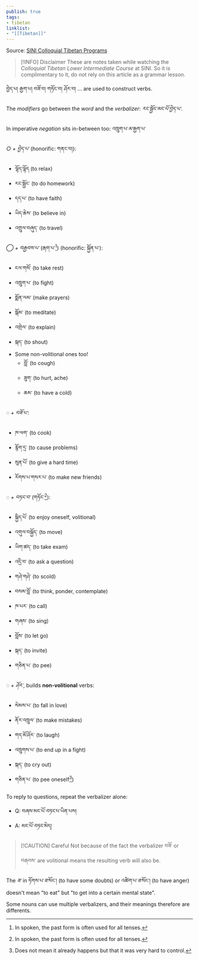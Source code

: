 ```yaml
---
publish: true
tags:
- tibetan
linklist:
- "[[Tibetan]]"
---
```


Source: [SINI Colloquial Tibetan Programs](https://www.sinibridge.org/project_category/colloquial-tibetan/)


> [!INFO] Disclaimer
> These are notes taken while watching the *Colloquial Tibetan Lower Intermediate Course* at SINI. So it is complimentary to it, do not rely on this article as a grammar lesson.

བྱེད་པ། རྒྱག་པ། བཟོ་བ། གཏོང་བ། ཤོར་བ། ... are used to construct verbs.

The <i class="g">modifiers</i> go between the <i class="p">word</i> and the <i class="b">verbalizer</i>: <i class="p">རང་སྦྱོང་</i><i class="g">མང་པོ་</i><i class="b">བྱེད་པ་</i>.

In imperative <i class="r">negation</i> sits in-between too: འཁྲུག་པ་<i class="r">མ་</i>རྒྱག་པ་

<i class="y">○ + བྱེད་པ་</i> (honorific: གནང་བ།):
- ལྷོད་ལྷོད (to relax)
- རང་སྦྱོང་ (to do homework)
- དད་པ་ (to have faith)
- ཡིད་ཆེས་ (to believe in)
- འགྲུལ་བཞུད་ (to travel)

<i class="y">◯ + བརྒྱབས་པ་</i> (རྒག་པ་[^1]) (honorific: སྐྱོན་པ་): 
- ངལ་གསོ་ (to take rest)
- འཁྲུག་པ་ (to fight)
- སྨོན་ལམ་ (make prayers)
- སྒོམ་ (to meditate)
- འགྲེལ་ (to explain)
- སྐད་ (to shout)
- Some non-volitional ones too!
	- བློ་ (to cough)
	- ཟུག་ (to hurt, ache)
	- ཆམ་ (to have a cold)

<i class="y">◌ + བཟོ་པ་</i>:
- ཁ་ལག་ (to cook)
- རྙོག་དྲ་ (to cause problems)
- སུན་པོ་ (to give a hard time)
- རོགས་པ་གསར་པ་ (to make new friends)

<i class="y">◌ + བཏང་བ་</i> (གཏོང་[^1]):
- སྐྱིད་པོ་ (to enjoy oneself, volitional)
- འགུལ་བསྐྱོད་ (to move)
- ཡིག་ཚད་ (to take exam)
- འདྲི་བ་ (to ask a question)
- གཤེ་གཤེ་ (to scold)
- བསམ་བློ་ (to think, ponder, contemplate)
- ཁ་པར་ (to call)
- གཞས་ (to sing)
- བློས་ (to let go)
- སྐད་ (to invite)
- གཅིན་པ་ (to pee)

<i class="y">◌ + ཤོར་</i>, builds **non-volitional** verbs:
- སེམས་པ་ (to fall in love)
- ནོར་འཁྲུལ་ (to make mistakes)
- གད་མོ་ཤོར་ (to laugh)
- འཁྲུགས་པ་ (to end up in a fight)
- སྐད་ (to cry out)
- གཅིན་པ་ (to pee oneself[^2])

To reply to questions, repeat the verbalizer alone:
- Q: བཞས་མང་པོ་<i class="y">བཏང་</i>པ་ཡིན་པས།
- A: མང་པོ་<i class="y">བཏང་</i>མེད།

> [!CAUTION] Careful
> Not because of the fact the verbalizer བཟོ་ or བརྒབས་ are volitional means the resulting verb will also be.

The <i class="y">ཟ་</i> in ཏོགས་པ་<i class="y">ཟ་</i>སོང་། (to have some doubts) or འཚིག་པ་<i class="y">ཟ་</i>སོང་། (to have anger) doesn't mean "to eat" but "to get into a certain mental state".

Some nouns can use multiple verbalizers, and their meanings therefore are differents.

[^1]: In spoken, the past form is often used for all tenses.
[^2]: Does not mean it already happens but that it was very hard to control.